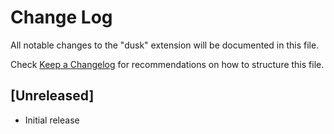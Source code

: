 # Change Log

All notable changes to the "dusk" extension will be documented in this file.

Check [Keep a Changelog](http://keepachangelog.com/) for recommendations on how to structure this file.

## [Unreleased]

- Initial release